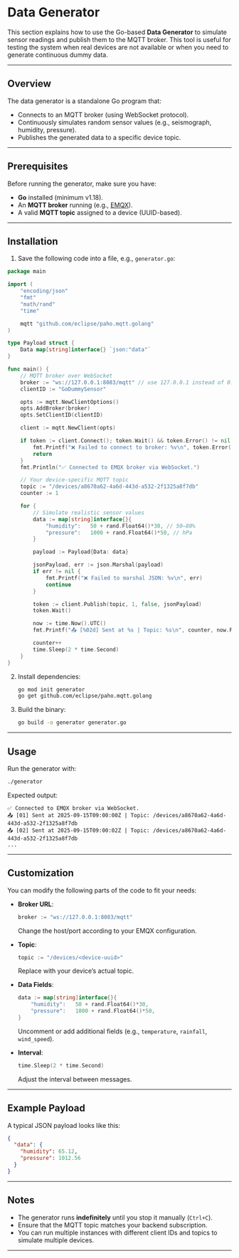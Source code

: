 # Data Generator

This section explains how to use the Go-based **Data Generator** to simulate sensor readings and publish them to the MQTT broker. This tool is useful for testing the system when real devices are not available or when you need to generate continuous dummy data.

---

## Overview

The data generator is a standalone Go program that:

* Connects to an MQTT broker (using WebSocket protocol).
* Continuously simulates random sensor values (e.g., seismograph, humidity, pressure).
* Publishes the generated data to a specific device topic.

---

## Prerequisites

Before running the generator, make sure you have:

* **Go** installed (minimum v1.18).
* An **MQTT broker** running (e.g., [EMQX](https://www.emqx.io/)).
* A valid **MQTT topic** assigned to a device (UUID-based).

---

## Installation

1. Save the following code into a file, e.g., `generator.go`:

```go
package main

import (
	"encoding/json"
	"fmt"
	"math/rand"
	"time"

	mqtt "github.com/eclipse/paho.mqtt.golang"
)

type Payload struct {
	Data map[string]interface{} `json:"data"`
}

func main() {
	// MQTT broker over WebSocket
	broker := "ws://127.0.0.1:8083/mqtt" // use 127.0.0.1 instead of 0.0.0.0
	clientID := "GoDummySensor"

	opts := mqtt.NewClientOptions()
	opts.AddBroker(broker)
	opts.SetClientID(clientID)

	client := mqtt.NewClient(opts)

	if token := client.Connect(); token.Wait() && token.Error() != nil {
		fmt.Printf("❌ Failed to connect to broker: %v\n", token.Error())
		return
	}
	fmt.Println("✅ Connected to EMQX broker via WebSocket.")

	// Your device-specific MQTT topic
	topic := "/devices/a8670a62-4a6d-443d-a532-2f1325a8f7db"
	counter := 1

	for {
		// Simulate realistic sensor values
		data := map[string]interface{}{
			"humidity":   50 + rand.Float64()*30, // 50–80%
			"pressure":   1000 + rand.Float64()*50, // hPa
		}

		payload := Payload{Data: data}

		jsonPayload, err := json.Marshal(payload)
		if err != nil {
			fmt.Printf("❌ Failed to marshal JSON: %v\n", err)
			continue
		}

		token := client.Publish(topic, 1, false, jsonPayload)
		token.Wait()

		now := time.Now().UTC()
		fmt.Printf("📤 [%02d] Sent at %s | Topic: %s\n", counter, now.Format(time.RFC3339Nano), topic)

		counter++
		time.Sleep(2 * time.Second)
	}
}
```

2. Install dependencies:

   ```bash
   go mod init generator
   go get github.com/eclipse/paho.mqtt.golang
   ```
3. Build the binary:

   ```bash
   go build -o generator generator.go
   ```

---

## Usage

Run the generator with:

```bash
./generator
```

Expected output:

```
✅ Connected to EMQX broker via WebSocket.
📤 [01] Sent at 2025-09-15T09:00:00Z | Topic: /devices/a8670a62-4a6d-443d-a532-2f1325a8f7db
📤 [02] Sent at 2025-09-15T09:00:02Z | Topic: /devices/a8670a62-4a6d-443d-a532-2f1325a8f7db
...
```

---

## Customization

You can modify the following parts of the code to fit your needs:

* **Broker URL**:

  ```go
  broker := "ws://127.0.0.1:8083/mqtt"
  ```

  Change the host/port according to your EMQX configuration.

* **Topic**:

  ```go
  topic := "/devices/<device-uuid>"
  ```

  Replace with your device’s actual topic.

* **Data Fields**:

  ```go
  data := map[string]interface{}{
      "humidity":   50 + rand.Float64()*30,
      "pressure":   1000 + rand.Float64()*50,
  }
  ```

  Uncomment or add additional fields (e.g., `temperature`, `rainfall`, `wind_speed`).

* **Interval**:

  ```go
  time.Sleep(2 * time.Second)
  ```

  Adjust the interval between messages.

---

## Example Payload

A typical JSON payload looks like this:

```json
{
  "data": {
    "humidity": 65.12,
    "pressure": 1012.56
  }
}
```

---

## Notes

* The generator runs **indefinitely** until you stop it manually (`Ctrl+C`).
* Ensure that the MQTT topic matches your backend subscription.
* You can run multiple instances with different client IDs and topics to simulate multiple devices.

---

